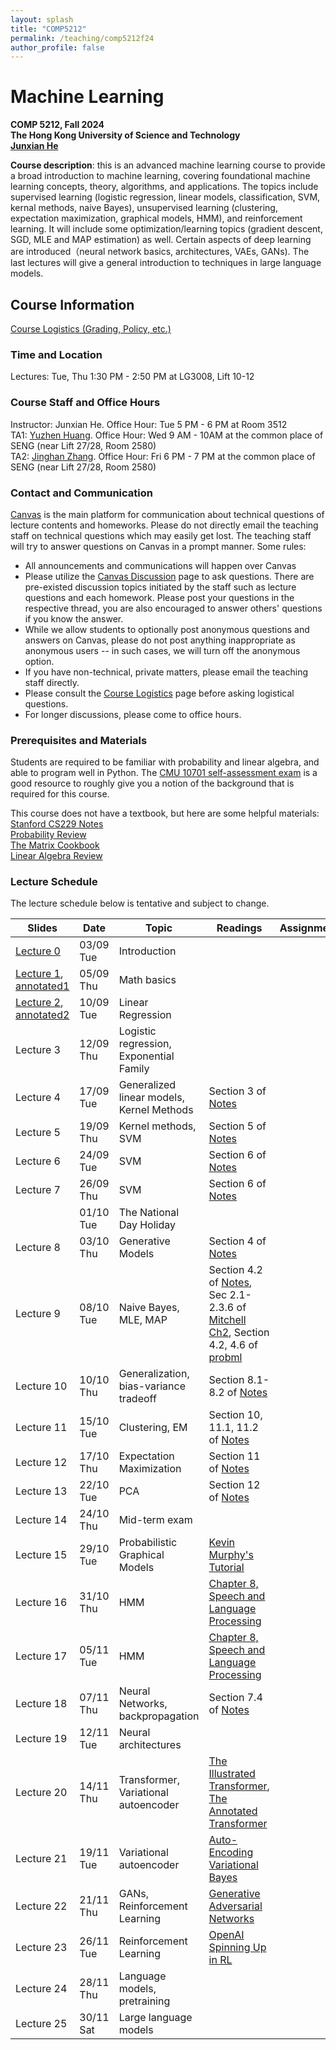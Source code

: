 ```yaml
---
layout: splash
title: "COMP5212"
permalink: /teaching/comp5212f24
author_profile: false
---
```


# Machine Learning

**COMP 5212, Fall 2024**  
**The Hong Kong University of Science and Technology**  
[**Junxian He**](https://jxhe.github.io)

**Course description**: this is an advanced machine learning course to provide a broad introduction to machine learning, covering foundational machine learning concepts, theory, algorithms, and applications. The topics include supervised learning (logistic regression, linear models, classification, SVM, kernal methods, naive Bayes), unsupervised learning (clustering, expectation maximization, graphical models, HMM), and reinforcement learning. It will include some optimization/learning topics (gradient descent, SGD, MLE and MAP estimation) as well. Certain aspects of deep learning are introduced（neural network basics, architectures, VAEs, GANs). The last lectures will give a general introduction to techniques in large language models.

## Course Information

[Course Logistics (Grading, Policy, etc.)](https://docs.google.com/document/d/13ZRiwV2ui4pxqT-njzqesDbWgWg5QvQihGclnbP355k/edit?usp=sharing)

### Time and Location
Lectures: Tue, Thu 1:30 PM - 2:50 PM at LG3008, Lift 10-12

### Course Staff and Office Hours
Instructor: Junxian He. Office Hour: Tue 5 PM - 6 PM at Room 3512  
TA1: [Yuzhen Huang](https://hyz17.github.io). Office Hour: Wed 9 AM - 10AM at the common place of SENG (near Lift 27/28, Room 2580)  
TA2: [Jinghan Zhang](https://jinghan23.github.io). Office Hour: Fri 6 PM - 7 PM at the common place of SENG (near Lift 27/28, Room 2580)

### Contact and Communication
[Canvas](https://canvas.ust.hk/courses/57810) is the main platform for communication about technical questions of lecture contents and homeworks. Please do not directly email the teaching staff on technical questions which may easily get lost. The teaching staff will try to answer questions on Canvas in a prompt manner. Some rules:

* All announcements and communications will happen over Canvas
* Please utilize the [Canvas Discussion](https://canvas.ust.hk/courses/57810/discussion_topics) page to ask questions. There are pre-existed discussion topics initiated by the staff such as lecture questions and each homework. Please post your questions in the respective thread, you are also encouraged to answer others' questions if you know the answer.
* While we allow students to optionally post anonymous questions and answers on Canvas, please do not post anything inappropriate as anonymous users -- in such cases, we will turn off the anonymous option.  
* If you have non-technical, private matters, please email the teaching staff directly.
* Please consult the [Course Logistics](https://docs.google.com/document/d/13ZRiwV2ui4pxqT-njzqesDbWgWg5QvQihGclnbP355k/edit?usp=sharing) page before asking logistical questions.
* For longer discussions, please come to office hours.

### Prerequisites and Materials
Students are required to be familiar with probability and linear algebra, and able to program well in Python. The [CMU 10701 self-assessment exam](https://www.cs.cmu.edu/~aarti/Class/10701_Spring23/Intro_ML_Self_Evaluation_new.pdf) is a good resource to roughly give you a notion of the background that is required for this course.

This course does not have a textbook, but here are some helpful materials:  
[Stanford CS229 Notes](https://cs229.stanford.edu/main_notes.pdf)  
[Probability Review](http://www.cs.cmu.edu/~aarti/Class/10701/recitation/prob_review.pdf)  
[The Matrix Cookbook](https://www.math.uwaterloo.ca/~hwolkowi/matrixcookbook.pdf)  
[Linear Algebra Review](http://www.cs.cmu.edu/~zkolter/course/15-884/linalg-review.pdf)  



### Lecture Schedule
The lecture schedule below is tentative and subject to change.

| Slides     | Date      | Topic                                     | Readings | Assignments |
|------------|-----------|-------------------------------------------|----------|-------------|
| [Lecture 0](/teaching/comp5212f24/lecture0.pdf)  | 03/09 Tue | Introduction                              |          |             |
| [Lecture 1](/teaching/comp5212f24/lecture1.pdf), [annotated1](/teaching/comp5212s24/lecture1_annotated.pdf) | 05/09 Thu | Math basics                               |          |             |
| [Lecture 2](/teaching/comp5212f24/lecture2.pdf), [annotated2](/teaching/comp5212s24/lecture2_annotated.pdf)  | 10/09 Tue | Linear Regression                         |          |             |
| Lecture 3  | 12/09 Thu | Logistic regression, Exponential Family   |          |             |
| Lecture 4  | 17/09 Tue | Generalized linear models, Kernel Methods | Section 3 of [Notes](https://cs229.stanford.edu/main_notes.pdf) | |
| Lecture 5  | 19/09 Thu | Kernel methods, SVM                       | Section 5 of [Notes](https://cs229.stanford.edu/main_notes.pdf) | |
| Lecture 6  | 24/09 Tue | SVM                                       | Section 6 of [Notes](https://cs229.stanford.edu/main_notes.pdf) | |
| Lecture 7  | 26/09 Thu | SVM                                       | Section 6 of [Notes](https://cs229.stanford.edu/main_notes.pdf) | |
|   | 01/10 Tue | The National Day Holiday                                       |  | |
| Lecture 8  | 03/10 Thu | Generative Models                         | Section 4 of [Notes](https://cs229.stanford.edu/main_notes.pdf) | |
| Lecture 9  | 08/10 Tue | Naive Bayes, MLE, MAP                     | Section 4.2 of [Notes](https://cs229.stanford.edu/main_notes.pdf), Sec 2.1-2.3.6 of [Mitchell Ch2](/teaching/comp5212s24/Joint_MLE_MAP.pdf), Section 4.2, 4.6 of [probml](https://probml.github.io/pml-book/book1.html) | |
| Lecture 10 | 10/10 Thu | Generalization, bias-variance tradeoff    | Section 8.1-8.2 of [Notes](https://cs229.stanford.edu/main_notes.pdf) | |
| Lecture 11 | 15/10 Tue | Clustering, EM                            | Section 10, 11.1, 11.2 of [Notes](https://cs229.stanford.edu/main_notes.pdf) | |
| Lecture 12 | 17/10 Thu | Expectation Maximization                  | Section 11 of [Notes](https://cs229.stanford.edu/main_notes.pdf) | |
| Lecture 13 | 22/10 Tue | PCA                                       | Section 12 of [Notes](https://cs229.stanford.edu/main_notes.pdf) | |
| Lecture 14 | 24/10 Thu | Mid-term exam                             |          |             |
| Lecture 15 | 29/10 Tue | Probabilistic Graphical Models            | [Kevin Murphy's Tutorial](https://www.cs.ubc.ca/%7Emurphyk/Bayes/bayes.html) | |
| Lecture 16 | 31/10 Thu | HMM                                       | [Chapter 8, Speech and Language Processing](https://web.stanford.edu/~jurafsky/slp3/A.pdf) | |
| Lecture 17 | 05/11 Tue | HMM                                       | [Chapter 8, Speech and Language Processing](https://web.stanford.edu/~jurafsky/slp3/A.pdf) | |
| Lecture 18 | 07/11 Thu | Neural Networks, backpropagation          | Section 7.4 of [Notes](https://cs229.stanford.edu/main_notes.pdf) | |
| Lecture 19 | 12/11 Tue | Neural architectures                      |          |             |
| Lecture 20 | 14/11 Thu | Transformer, Variational autoencoder      | [The Illustrated Transformer](http://jalammar.github.io/illustrated-transformer/), [The Annotated Transformer](https://nlp.seas.harvard.edu/2018/04/03/attention.html) | |
| Lecture 21 | 19/11 Tue | Variational autoencoder                   | [Auto-Encoding Variational Bayes](https://arxiv.org/abs/1312.6114) | |
| Lecture 22 | 21/11 Thu | GANs, Reinforcement Learning              | [Generative Adversarial Networks](https://arxiv.org/abs/1406.2661) | |
| Lecture 23 | 26/11 Tue | Reinforcement Learning                    | [OpenAI Spinning Up in RL](https://spinningup.openai.com/en/latest/) | |
| Lecture 24 | 28/11 Thu | Language models, pretraining              |          |             |
| Lecture 25 | 30/11 Sat | Large language models                     |          |             |



